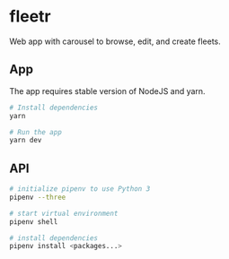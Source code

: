 # fleetr

Web app with carousel to browse, edit, and create fleets.

## App

The app requires stable version of NodeJS and yarn.

```bash
# Install dependencies
yarn

# Run the app
yarn dev
```

## API

```bash
# initialize pipenv to use Python 3
pipenv --three

# start virtual environment
pipenv shell

# install dependencies
pipenv install <packages...>
```

